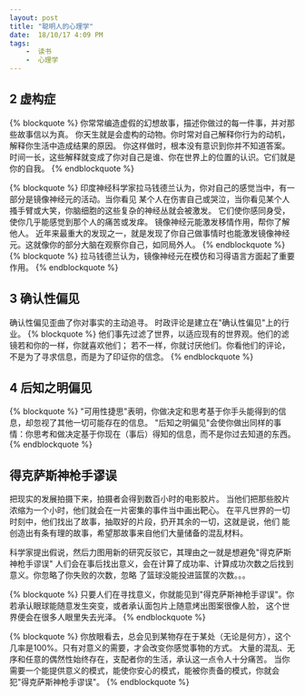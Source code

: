 ```yaml
---
layout: post
title: "聪明人的心理学"
date:  18/10/17 4:09 PM
tags: 
	-  读书
	-  心理学
---
```


    
## 2 虚构症
{% blockquote %}
你常常编造虚假的幻想故事，描述你做过的每一件事，并对那些故事信以为真。
你天生就是会虚构的动物。你时常对自己解释你行为的动机，解释你生活中造成结果的原因。
你这样做时，根本没有意识到你并不知道答案。
时间一长，这些解释就变成了你对自己是谁、你在世界上的位置的认识。它们就是你的自我。
{% endblockquote %}

{% blockquote %}
印度神经科学家拉马钱德兰认为，你对自己的感觉当中，有一部分是镜像神经元的活动。当你看见
某个人在伤害自己或哭泣，当你看见某个人搔手臂或大笑，你脑细胞的这些复杂的神经丛就会被激发。
它们使你感同身受，使你几乎能感觉到那个人的痛苦或发痒。
镜像神经元能激发移情作用，帮你了解他人。
近年来最重大的发现之一，就是发现了你自己做事情时也能激发镜像神经元。这就像你的部分大脑在观察你自己，如同局外人。
{% endblockquote %}
{% blockquote %}
拉马钱德兰认为，镜像神经元在模仿和习得语言方面起了重要作用。
{% endblockquote %}
## 3 确认性偏见
确认性偏见歪曲了你对事实的主动追寻。
时政评论是建立在"确认性偏见"上的行业。
{% blockquote %}
他们事先过滤了世界，以适应现有的世界观。他们的滤镜若和你的一样，你就喜欢他们；
若不一样，你就讨厌他们。你看他们的评论，不是为了寻求信息，而是为了印证你的信念。
{% endblockquote %}
## 4 后知之明偏见
{% blockquote %}
"可用性捷思"表明，你做决定和思考基于你手头能得到的信息，却忽视了其他一切可能存在的信息。
"后知之明偏见"会使你做出同样的事情：你思考和做决定基于你现在（事后）得知的信息，而不是你过去知道的东西。
{% endblockquote %}
## 得克萨斯神枪手谬误
把现实的发展拍摄下来，拍摄者会得到数百小时的电影胶片。
当他们把那些胶片浓缩为一个小时，他们就会在一片密集的事件当中画出靶心。
在平凡世界的一切时刻中，他们找出了故事，抽取好的片段，扔开其余的一切，这就是说，他们
能创造出有条有理的故事，希望那故事来自他们大量储备的混乱材料。

科学家提出假说，然后力图用新的研究反驳它，其理由之一就是想避免"得克萨斯神枪手谬误"
人们会在事后找出意义，会在计算了成功率、计算成功次数之后找到意义。你忽略了你失败的次数，忽略
了篮球没能投进篮筐的次数。。。

{% blockquote %}
只要人们在寻找意义，你就能见到"得克萨斯神枪手谬误"。你若承认眼球能随意发生突变，或者承认面包片上随意烤出图案很像人脸，
这个世界便会在很多人眼里失去光泽。
{% endblockquote %}

{% blockquote %}
你放眼看去，总会见到某物存在于某处（无论是何方），这个几率是100%。只有对意义的需要，才会改变你感觉事物的方式。
大量的混乱、无序和任意的偶然性始终存在，支配者你的生活，承认这一点令人十分痛苦。
当你需要一个能提供意义的模式，能使你安心的模式，能被你责备的模式，你就会犯"得克萨斯神枪手谬误"。
{% endblockquote %}